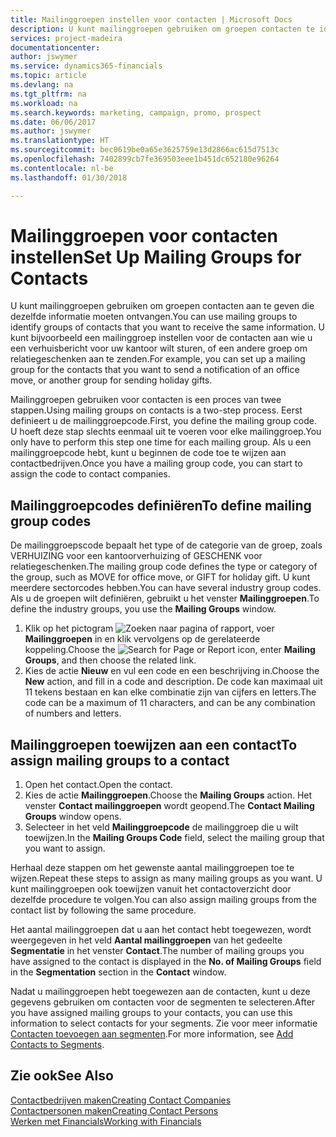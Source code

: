 ```yaml
---
title: Mailinggroepen instellen voor contacten | Microsoft Docs
description: U kunt mailinggroepen gebruiken om groepen contacten te identificeren die u dezelfde informatie wilt sturen, bijvoorbeeld voor een marketingcampagne of promotie.
services: project-madeira
documentationcenter: 
author: jswymer
ms.service: dynamics365-financials
ms.topic: article
ms.devlang: na
ms.tgt_pltfrm: na
ms.workload: na
ms.search.keywords: marketing, campaign, promo, prospect
ms.date: 06/06/2017
ms.author: jswymer
ms.translationtype: HT
ms.sourcegitcommit: bec0619be0a65e3625759e13d2866ac615d7513c
ms.openlocfilehash: 7402899cb7fe369503eee1b451dc652180e96264
ms.contentlocale: nl-be
ms.lasthandoff: 01/30/2018

---
```

# <a name="set-up-mailing-groups-for-contacts"></a><span data-ttu-id="9b7ac-103">Mailinggroepen voor contacten instellen</span><span class="sxs-lookup"><span data-stu-id="9b7ac-103">Set Up Mailing Groups for Contacts</span></span>
<span data-ttu-id="9b7ac-104">U kunt mailinggroepen gebruiken om groepen contacten aan te geven die dezelfde informatie moeten ontvangen.</span><span class="sxs-lookup"><span data-stu-id="9b7ac-104">You can use mailing groups to identify groups of contacts that you want to receive the same information.</span></span> <span data-ttu-id="9b7ac-105">U kunt bijvoorbeeld een mailinggroep instellen voor de contacten aan wie u een verhuisbericht voor uw kantoor wilt sturen, of een andere groep om relatiegeschenken aan te zenden.</span><span class="sxs-lookup"><span data-stu-id="9b7ac-105">For example, you can set up a mailing group for the contacts that you want to send a notification of an office move, or another group for sending holiday gifts.</span></span>

<span data-ttu-id="9b7ac-106">Mailinggroepen gebruiken voor contacten is een proces van twee stappen.</span><span class="sxs-lookup"><span data-stu-id="9b7ac-106">Using mailing groups on contacts is a two-step process.</span></span> <span data-ttu-id="9b7ac-107">Eerst definieert u de mailinggroepcode.</span><span class="sxs-lookup"><span data-stu-id="9b7ac-107">First, you define the mailing group code.</span></span> <span data-ttu-id="9b7ac-108">U hoeft deze stap slechts eenmaal uit te voeren voor elke mailinggroep.</span><span class="sxs-lookup"><span data-stu-id="9b7ac-108">You only have to perform this step one time for each mailing group.</span></span> <span data-ttu-id="9b7ac-109">Als u een mailinggroepcode hebt, kunt u beginnen de code toe te wijzen aan contactbedrijven.</span><span class="sxs-lookup"><span data-stu-id="9b7ac-109">Once you have a mailing group code, you can start to assign the code to contact companies.</span></span>

## <a name="to-define-mailing-group-codes"></a><span data-ttu-id="9b7ac-110">Mailinggroepcodes definiëren</span><span class="sxs-lookup"><span data-stu-id="9b7ac-110">To define mailing group codes</span></span>
<span data-ttu-id="9b7ac-111">De mailinggroepscode bepaalt het type of de categorie van de groep, zoals VERHUIZING voor een kantoorverhuizing of GESCHENK voor relatiegeschenken.</span><span class="sxs-lookup"><span data-stu-id="9b7ac-111">The mailing group code defines the type or category of the group, such as MOVE for office move, or GIFT for holiday gift.</span></span> <span data-ttu-id="9b7ac-112">U kunt meerdere sectorcodes hebben.</span><span class="sxs-lookup"><span data-stu-id="9b7ac-112">You can have several industry group codes.</span></span> <span data-ttu-id="9b7ac-113">Als u de groepen wilt definiëren, gebruikt u het venster **Mailinggroepen**.</span><span class="sxs-lookup"><span data-stu-id="9b7ac-113">To define the industry groups, you use the **Mailing Groups** window.</span></span>

1. <span data-ttu-id="9b7ac-114">Klik op het pictogram ![Zoeken naar pagina of rapport](media/ui-search/search_small.png "pictogram Zoeken naar pagina of rapport"), voer **Mailinggroepen** in en klik vervolgens op de gerelateerde koppeling.</span><span class="sxs-lookup"><span data-stu-id="9b7ac-114">Choose the ![Search for Page or Report](media/ui-search/search_small.png "Search for Page or Report icon") icon, enter **Mailing Groups**, and then choose the related link.</span></span>
2. <span data-ttu-id="9b7ac-115">Kies de actie **Nieuw** en vul een code en een beschrijving in.</span><span class="sxs-lookup"><span data-stu-id="9b7ac-115">Choose the **New** action, and fill in a code and description.</span></span> <span data-ttu-id="9b7ac-116">De code kan maximaal uit 11 tekens bestaan en kan elke combinatie zijn van cijfers en letters.</span><span class="sxs-lookup"><span data-stu-id="9b7ac-116">The code can be a maximum of 11 characters, and can be any combination of numbers and letters.</span></span>

## <a name="AssignMailGroupContact"></a> <span data-ttu-id="9b7ac-117">Mailinggroepen toewijzen aan een contact</span><span class="sxs-lookup"><span data-stu-id="9b7ac-117">To assign mailing groups to a contact</span></span>
1. <span data-ttu-id="9b7ac-118">Open het contact.</span><span class="sxs-lookup"><span data-stu-id="9b7ac-118">Open the contact.</span></span>
2. <span data-ttu-id="9b7ac-119">Kies de actie **Mailinggroepen**.</span><span class="sxs-lookup"><span data-stu-id="9b7ac-119">Choose the **Mailing Groups** action.</span></span> <span data-ttu-id="9b7ac-120">Het venster **Contact mailinggroepen** wordt geopend.</span><span class="sxs-lookup"><span data-stu-id="9b7ac-120">The **Contact Mailing Groups** window opens.</span></span>
3. <span data-ttu-id="9b7ac-121">Selecteer in het veld **Mailinggroepcode** de mailinggroep die u wilt toewijzen.</span><span class="sxs-lookup"><span data-stu-id="9b7ac-121">In the **Mailing Groups Code** field, select the mailing group that you want to assign.</span></span>

<span data-ttu-id="9b7ac-122">Herhaal deze stappen om het gewenste aantal mailinggroepen toe te wijzen.</span><span class="sxs-lookup"><span data-stu-id="9b7ac-122">Repeat these steps to assign as many mailing groups as you want.</span></span> <span data-ttu-id="9b7ac-123">U kunt mailinggroepen ook toewijzen vanuit het contactoverzicht door dezelfde procedure te volgen.</span><span class="sxs-lookup"><span data-stu-id="9b7ac-123">You can also assign mailing groups from the contact list by following the same procedure.</span></span>

<span data-ttu-id="9b7ac-124">Het aantal mailinggroepen dat u aan het contact hebt toegewezen, wordt weergegeven in het veld **Aantal mailinggroepen** van het gedeelte **Segmentatie** in het venster **Contact**.</span><span class="sxs-lookup"><span data-stu-id="9b7ac-124">The number of mailing groups you have assigned to the contact is displayed in the **No. of Mailing Groups** field in the **Segmentation** section in the **Contact** window.</span></span>

<span data-ttu-id="9b7ac-125">Nadat u mailinggroepen hebt toegewezen aan de contacten, kunt u deze gegevens gebruiken om contacten voor de segmenten te selecteren.</span><span class="sxs-lookup"><span data-stu-id="9b7ac-125">After you have assigned mailing groups to your contacts, you can use this information to select contacts for your segments.</span></span> <span data-ttu-id="9b7ac-126">Zie voor meer informatie [Contacten toevoegen aan segmenten](marketing-add-contact-segment.md).</span><span class="sxs-lookup"><span data-stu-id="9b7ac-126">For more information, see [Add Contacts to Segments](marketing-add-contact-segment.md).</span></span>

## <a name="see-also"></a><span data-ttu-id="9b7ac-127">Zie ook</span><span class="sxs-lookup"><span data-stu-id="9b7ac-127">See Also</span></span>
[<span data-ttu-id="9b7ac-128">Contactbedrijven maken</span><span class="sxs-lookup"><span data-stu-id="9b7ac-128">Creating Contact Companies</span></span>](marketing-create-contact-companies.md)  
[<span data-ttu-id="9b7ac-129">Contactpersonen maken</span><span class="sxs-lookup"><span data-stu-id="9b7ac-129">Creating Contact Persons</span></span>](marketing-create-contact-persons.md)  
[<span data-ttu-id="9b7ac-130">Werken met Financials</span><span class="sxs-lookup"><span data-stu-id="9b7ac-130">Working with Financials</span></span>](ui-work-product.md)

